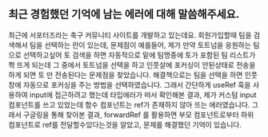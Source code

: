 ## 최근 경험했던 기억에 남는 에러에 대해 말씀해주세요.

최근에 서포터즈라는 축구 커뮤니티 사이트를 개발하고 있는데요. 회원가입할때 팀을 검색해서 팀을 선택하는 란이 있는데, 문제점이 예를들어, 제가 만약 토트넘을 응원하는 팀으로 선택하고싶어 토 검색을 하면 자동적으로 밑에 팀명중에 토가 포함된 팀 리스트가 쫙 뜨게 되는데 그 중에서 토트넘을 선택을 하고 인풋살에 포커싱이 안된상태로 전송을 하게 되면 토 만 전송된다는 문제점을 찾았습니다. 해결책으로는 팀을 선택을 하면 인풋창에 자동으로 포커싱을 주는 방법을 선택하였습니다. 그래서 간단하게 useRef 훅을 사용하여 input에 접근하려고 했는데 타입에러가 떠서 확인해본 결과, 제가 커스텀 input 컴포넌트를 쓰고 있었는데 함수 컴포넌트는 ref가 존재하지 않아 뜨는 에러였습니다.  그래서 구글링을 통해 찾아본 결과, forwardRef 를 활용하면 부모 컴포넌트로부터 하위 컴포넌트로 ref를 전달할수있다는것을 알았고, 문제를 해결했던 기억이 있습니다.